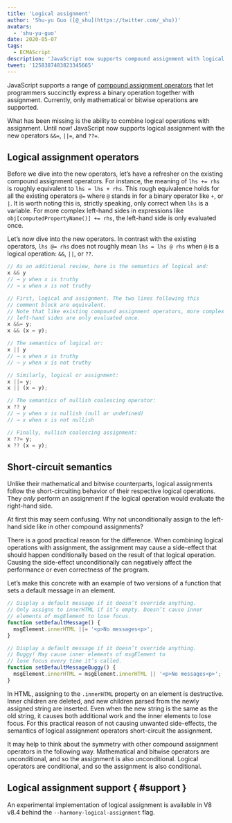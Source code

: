 ```yaml
---
title: 'Logical assignment'
author: 'Shu-yu Guo ([@_shu](https://twitter.com/_shu))'
avatars:
  - 'shu-yu-guo'
date: 2020-05-07
tags:
  - ECMAScript
description: 'JavaScript now supports compound assignment with logical operations.'
tweet: '1258387483823345665'
---
```

JavaScript supports a range of [compound assignment operators](https://developer.mozilla.org/en-US/docs/Web/JavaScript/Reference/Operators/Assignment_Operators) that let programmers succinctly express a binary operation together with assignment. Currently, only mathematical or bitwise operations are supported.

What has been missing is the ability to combine logical operations with assignment. Until now! JavaScript now supports logical assignment with the new operators `&&=`, `||=`, and `??=`.

## Logical assignment operators

Before we dive into the new operators, let’s have a refresher on the existing compound assignment operators. For instance, the meaning of `lhs += rhs` is roughly equivalent to `lhs = lhs + rhs`. This rough equivalence holds for all the existing operators `@=` where `@` stands in for a binary operator like `+`, or `|`. It is worth noting this is, strictly speaking, only correct when `lhs` is a variable. For more complex left-hand sides in expressions like `obj[computedPropertyName()] += rhs`, the left-hand side is only evaluated once.

Let’s now dive into the new operators. In contrast with the existing operators, `lhs @= rhs` does not roughly mean `lhs = lhs @ rhs` when `@` is a logical operation: `&&`, `||`, or `??`.

```js
// As an additional review, here is the semantics of logical and:
x && y
// → y when x is truthy
// → x when x is not truthy

// First, logical and assignment. The two lines following this
// comment block are equivalent.
// Note that like existing compound assignment operators, more complex
// left-hand sides are only evaluated once.
x &&= y;
x && (x = y);

// The semantics of logical or:
x || y
// → x when x is truthy
// → y when x is not truthy

// Similarly, logical or assignment:
x ||= y;
x || (x = y);

// The semantics of nullish coalescing operator:
x ?? y
// → y when x is nullish (null or undefined)
// → x when x is not nullish

// Finally, nullish coalescing assignment:
x ??= y;
x ?? (x = y);
```

## Short-circuit semantics

Unlike their mathematical and bitwise counterparts, logical assignments follow the short-circuiting behavior of their respective logical operations. They _only_ perform an assignment if the logical operation would evaluate the right-hand side.

At first this may seem confusing. Why not unconditionally assign to the left-hand side like in other compound assignments?

There is a good practical reason for the difference. When combining logical operations with assignment, the assignment may cause a side-effect that should happen conditionally based on the result of that logical operation. Causing the side-effect unconditionally can negatively affect the performance or even correctness of the program.

Let’s make this concrete with an example of two versions of a function that sets a default message in an element.

```js
// Display a default message if it doesn’t override anything.
// Only assigns to innerHTML if it’s empty. Doesn’t cause inner
// elements of msgElement to lose focus.
function setDefaultMessage() {
  msgElement.innerHTML ||= '<p>No messages<p>';
}

// Display a default message if it doesn’t override anything.
// Buggy! May cause inner elements of msgElement to
// lose focus every time it’s called.
function setDefaultMessageBuggy() {
  msgElement.innerHTML = msgElement.innerHTML || '<p>No messages<p>';
}
```

In HTML, assigning to the `.innerHTML` property on an element is destructive. Inner children are deleted, and new children parsed from the newly assigned string are inserted. Even when the new string is the same as the old string, it causes both additional work and the inner elements to lose focus. For this practical reason of not causing unwanted side-effects, the semantics of logical assignment operators short-circuit the assignment.

It may help to think about the symmetry with other compound assignment operators in the following way. Mathematical and bitwise operators are unconditional, and so the assignment is also unconditional. Logical operators are conditional, and so the assignment is also conditional.

## Logical assignment support { #support }

An experimental implementation of logical assignment is available in V8 v8.4 behind the `--harmony-logical-assignment` flag.

<feature-support chrome="partial https://bugs.chromium.org/p/v8/issues/detail?id=10372"
                 firefox="partial https://bugzilla.mozilla.org/show_bug.cgi?id=1629106"
                 safari="partial https://bugs.webkit.org/show_bug.cgi?id=209716"
                 nodejs="no"
                 babel="yes https://babeljs.io/docs/en/babel-plugin-proposal-logical-assignment-operators"></feature-support>
